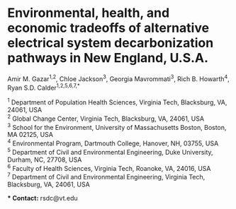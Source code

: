 <!DOCTYPE html>
<html lang="en">
  <head>
    <meta charset="UTF-8">
  </head>
  <body>
    <h1>Environmental, health, and economic tradeoffs of alternative electrical system decarbonization pathways in New England, U.S.A.</h1>
    <p>
      Amir M. Gazar<sup>1,2</sup>, Chloe Jackson<sup>3</sup>, Georgia Mavrommati<sup>3</sup>, Rich B. Howarth<sup>4</sup>, Ryan S.D. Calder<sup>1,2,5,6,7,*</sup>
    </p>
    <p>
      <sup>1</sup> Department of Population Health Sciences, Virginia Tech, Blacksburg, VA, 24061, USA<br>
      <sup>2</sup> Global Change Center, Virginia Tech, Blacksburg, VA, 24061, USA<br>
      <sup>3</sup> School for the Environment, University of Massachusetts Boston, Boston, MA 02125, USA<br>
      <sup>4</sup> Environmental Program, Dartmouth College, Hanover, NH, 03755, USA<br>
      <sup>5</sup> Department of Civil and Environmental Engineering, Duke University, Durham, NC, 27708, USA<br>
      <sup>6</sup> Faculty of Health Sciences, Virginia Tech, Roanoke, VA, 24016, USA<br>
      <sup>7</sup> Department of Civil and Environmental Engineering, Virginia Tech, Blacksburg, VA, 24061, USA
    </p>
    <p>
      <strong>* Contact:</strong> rsdc@vt.edu
    </p>
  </body>
</html>
